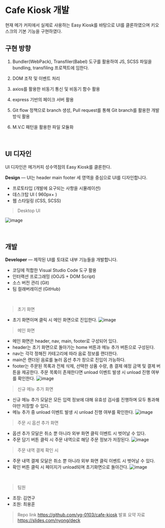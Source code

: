 # Cafe Kiosk 개발

현재 메가 커피에서 실제로 사용하는 Easy Kiosk를 바탕으로 UI를 클론하였으며 키오스크의 기본 기능을 구현하였다.

## 구현 방향

  1. Bundler(WebPack), Transfiler(Babel) 도구를 활용하여 JS, SCSS 파일을 bundling, transfiling 프로젝트에 임한다.

  2. DOM 조작 및 이벤트 처리

  3. axios를 활용한 비동기 통신 및 비동기 함수 활용

  4. express 기반의 페이크 서버 활용

  5. Git flow 정책으로 branch 생성, Pull request를 통해 Git branch를 활용한 개발 방식 활용

  6. M.V.C 패턴을 활용한 파일 모듈화

<br>

## UI 디자인

UI 디자인은 메가커피 성수역점의 Easy Kiosk를 클론한다.

**Design** — UI는 header main footer 세 영역을 중심으로 UI를 디자인합니다.

- 프로토타입 (개발에 요구되는 사항을 시뮬레이션)
- 데스크탑 UI ( 960px+ )
- 웹 스타일링 (CSS, SCSS)

> Desktop UI

![image](https://user-images.githubusercontent.com/56425514/107023732-6043db00-67ea-11eb-85df-b906b2610525.png)

<br>

## 개발

**Developer** — 제작된 UI를 토대로 내부 기능들을 개발합니다.

- 코딩에 적합한 Visual Studio Code 도구 활용
- 인터랙션 프로그래밍 (OOJS + DOM Script)
- 소스 버전 관리 (Git)
- 팀 컬래버레이션 (GitHub)

<br>

> 초기 화면
  - 초기 화면이며 클릭 시 메인 화면으로 진입한다.
![image](https://user-images.githubusercontent.com/56425514/107027114-0a256680-67ef-11eb-9024-9f75d390c94a.png)

> 메인 화면
  - 메인 화면은 header, nav, main, footer로 구성되어 있다.
  - header는 초기 화면으로 돌아가는 home 버튼과 메뉴 추가 버튼으로 구성된다.
  - nav는 각각 정해진 카테고리에 따라 음료 정보를 랜더한다.
  - main은 랜더된 음료를 눌러 옵션 추가 창으로 진입이 가능하다.
  - footer는 주문된 목록과 전체 삭제, 선택한 상품 수량, 총 결제 예정 금액 및 결제 버튼을 제공한다. 주문 목록이 존재한다면 unload 이벤트 발생 시 unload 진행 여부를 확인한다.
![image](https://user-images.githubusercontent.com/56425514/107027136-10b3de00-67ef-11eb-89ef-d71666629dcd.png)

> 신규 메뉴 추가 화면
  - 신규 메뉴 추가 모달은 모든 입력 정보에 대해 유효성 검사를 진행하며 모두 통과해야만 저장할 수 있다.
  - 메뉴 추가 중 unload 이벤트 발생 시 unload 진행 여부를 확인한다.
![image](https://user-images.githubusercontent.com/56425514/107027175-18738280-67ef-11eb-9379-012c4955e15e.png)

> 주문 시 옵션 추가 화면
  - 옵션 추가 모달은 취소 뿐 아니라 외부 화면 클릭 이벤트 시 벗어날 수 있다.
  - 주문 담기 버튼 클릭 시 주문 내역으로 해당 주문 정보가 저장된다.
![image](https://user-images.githubusercontent.com/56425514/107027203-21fcea80-67ef-11eb-9fde-d9a0dd70628a.png)

> 주문 내역 결제 확인 시
  - 주문 내역 결제 모달은 취소 뿐 아니라 외부 화면 클릭 이벤트 시 벗어날 수 있다.
  - 확인 버튼 클릭 시 페이지가 unload되며 초기화면으로 돌아간다.
![image](https://user-images.githubusercontent.com/56425514/107027246-350fba80-67ef-11eb-9bf8-8e54bdd427c0.png)

<br>

> 팀원
- 조장: 김연구
- 조원: 최용훈

>Repo link
https://github.com/yg-0103/cafe-kiosk
> 발표 요약 자료
https://slides.com/nyong/deck